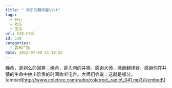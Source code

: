 ```yaml
---
title: " 欢乐的翻译器\t\t"
tags:
  - 开心
  - 欢乐
  - 生活
url: 538.html
id: 538
categories:
  - 森林广播
date: 2012-07-08 21:18:55
---
```


绳命，是剁么的回晃；绳命，是入刺的井猜。感谢大师，感谢翻译器，感谢你在井猜的生命中抽出珍贵的时间收听电台。大师们会说：这就是缘分。   \[embed\]http://www.coletree.com/radio/coletree\_radio\_041.mp3\[/embed\]
